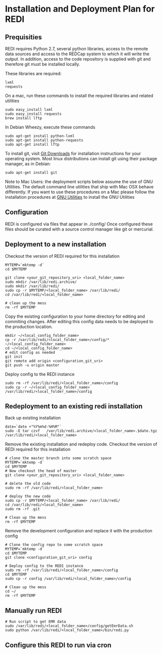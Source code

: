 # Installation and Deployment Plan for REDI

## Prequisities

REDI requires Python 2.7, several python libraries, access to the remote data sources and access to the REDCap system to which it will write the output. In addition, access to the code repository is supplied with git and therefore git must be installed locally.

These libraries are required:

	lxml
	requests

On a mac, run these commands to install the required libraries and related utilities

    sudo easy_install lxml
    sudo easy_install requests
    brew install lftp

In Debian Wheezy, execute these commands

    sudo apt-get install python-lxml
    sudo apt-get install python-requests
    sudo apt-get install lftp

To install git, visit [Git Downloads](http://git-scm.com/downloads) for installation instructions for your operating system. Most linux distributions can install git using their package manager, as in Debian:

    sudo apt-get install git

Note to Mac Users: the deployment scripts below assume the use of GNU Utilities.  The default command line utilities that ship with Mac OSX behave differently.  If you want to use these procedures on a Mac please follow the installation procedures at [GNU Utilities](http://www.topbug.net/blog/2013/04/14/install-and-use-gnu-command-line-tools-in-mac-os-x/) to install the GNU Utilities

## Configuration

REDI is configured via files that appear in ./config/  Once configured these files should be curated with a source control manager like git or mercurial.  

## Deployment to a new installation

Checkout the version of REDI required for this installation

    MYTEMP=`mktemp -d`
    cd $MYTEMP

    git clone <your_git_repository_uri> <local_folder_name>
    sudo mkdir /var/lib/redi.archive/
    sudo mkdir /var/lib/redi/
    sudo cp -r $MYTEMP/<local_folder_name> /var/lib/redi/
    cd /var/lib/redi/<local_folder_name>

    # clean up the mess
    rm -rf $MYTEMP

Copy the existing configuration to your home directory for editing and commiting changes.  After editing this config data needs to be deployed to the production location.

    mkdir ~/<local_config_folder_name>
    cp -r /var/lib/redi/<local_folder_name>/config/* ~/<local_config_folder_name>
    cd ~/<local_config_folder_name>
    # edit config as needed
    git init 
    git remote add origin <configuration_git_uri> 
    git push -u origin master

Deploy config to the REDI instance 

    sudo rm -rf /var/lib/redi/<local_folder_name>/config
    sudo cp -r ~/<local_config_folder_name> /var/lib/redi/<local_folder_name>/config

## Redeployment to an existing redi installation

Back up existing installation

    date=`date +"%Y%m%d-%H%M"`
    sudo -E tar czvf   /var/lib/redi.archive/<local_folder_name>.$date.tgz /var/lib/redi/<local_folder_name>

Remove the existing installation and redeploy code.
Checkout the version of REDI required for this installation

    # clone the master branch into some scratch space
    MYTEMP=`mktemp -d`
    cd $MYTEMP
    # Now checkout the head of master
    git clone <your_git_repository_uri> <local_folder_name>

    # delete the old code
    sudo rm -rf /var/lib/redi/<local_folder_name>

    # deploy the new code
    sudo cp -r $MYTEMP/<local_folder_name> /var/lib/redi/
    cd /var/lib/redi/<local_folder_name>
    sudo rm -rf .git

    # Clean up the mess
    rm -rf $MYTEMP

Remove the development configuration and replace it with the production config

    # Clone the config repo to some scratch space
    MYTEMP=`mktemp -d`
    cd $MYTEMP
    git clone <configuration_git_uri> config
    
    # Deploy config to the REDI instance
    sudo rm -rf /var/lib/redi/<local_folder_name>/config
    cd $MYTEMP
    sudo cp -r config /var/lib/redi/<local_folder_name>/config

    # Clean up the mess
    cd ~/
    rm -rf $MYTEMP

## Manually run REDI

    # Run script to get EMR data
    sudo /var/lib/redi/<local_folder_name>/config/getEmrData.sh
    sudo python /var/lib/redi/<local_folder_name>/bin/redi.py

## Configure this REDI to run via cron


